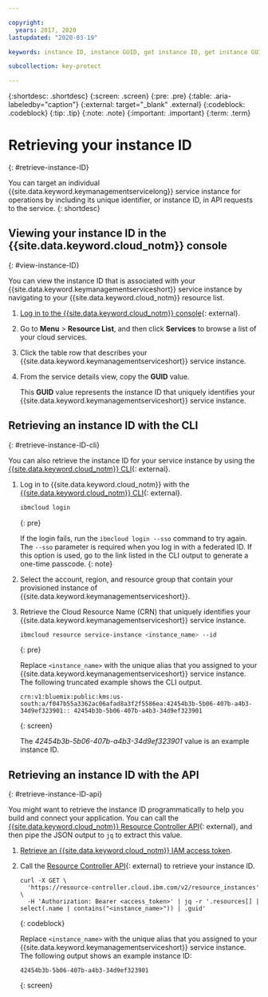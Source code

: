 ```yaml
---

copyright:
  years: 2017, 2020
lastupdated: "2020-03-19"

keywords: instance ID, instance GUID, get instance ID, get instance GUID, instance ID API, instance ID CLI

subcollection: key-protect

---
```


{:shortdesc: .shortdesc}
{:screen: .screen}
{:pre: .pre}
{:table: .aria-labeledby="caption"}
{:external: target="_blank" .external}
{:codeblock: .codeblock}
{:tip: .tip}
{:note: .note}
{:important: .important}
{:term: .term}

# Retrieving your instance ID
{: #retrieve-instance-ID}

You can target an individual {{site.data.keyword.keymanagementservicelong}}
service instance for operations by including its unique identifier, or instance
ID, in API requests to the service.
{: shortdesc}

## Viewing your instance ID in the {{site.data.keyword.cloud_notm}} console
{: #view-instance-ID}

You can view the instance ID that is associated with your
{{site.data.keyword.keymanagementserviceshort}} service instance by navigating
to your {{site.data.keyword.cloud_notm}} resource list.

1. [Log in to the {{site.data.keyword.cloud_notm}} console](https://{DomainName}/){: external}.
2. Go to **Menu** &gt; **Resource List**, and then click **Services** to browse
a list of your cloud services.
3. Click the table row that describes your
{{site.data.keyword.keymanagementserviceshort}} service instance.
4. From the service details view, copy the **GUID** value.

    This **GUID** value represents the instance ID that uniquely identifies your
    {{site.data.keyword.keymanagementserviceshort}} service instance.

## Retrieving an instance ID with the CLI
{: #retrieve-instance-ID-cli}

You can also retrieve the instance ID for your service instance by using the
[{{site.data.keyword.cloud_notm}} CLI](/docs/cli?topic=cli-getting-started){: external}.

1. Log in to {{site.data.keyword.cloud_notm}} with the
[{{site.data.keyword.cloud_notm}} CLI](/docs/cli?topic=cli-getting-started){: external}.

    ```sh
    ibmcloud login
    ```
    {: pre}

    If the login fails, run the `ibmcloud login --sso` command to try again. The
    `--sso` parameter is required when you log in with a federated ID. If this
    option is used, go to the link listed in the CLI output to generate a
    one-time passcode.
    {: note}

2. Select the account, region, and resource group that contain your provisioned
instance of {{site.data.keyword.keymanagementserviceshort}}.

3. Retrieve the Cloud Resource Name (CRN) that uniquely identifies your
{{site.data.keyword.keymanagementserviceshort}} service instance.

    ```sh
    ibmcloud resource service-instance <instance_name> --id
    ```
    {: pre}

    Replace `<instance_name>` with the unique alias that you assigned to your
    {{site.data.keyword.keymanagementserviceshort}} service instance. The
    following truncated example shows the CLI output.

    ```
    crn:v1:bluemix:public:kms:us-south:a/f047b55a3362ac06afad8a3f2f5586ea:42454b3b-5b06-407b-a4b3-34d9ef323901:: 42454b3b-5b06-407b-a4b3-34d9ef323901
    ```
    {: screen}

    The _42454b3b-5b06-407b-a4b3-34d9ef323901_ value is an example instance ID.

## Retrieving an instance ID with the API
{: #retrieve-instance-ID-api}

You might want to retrieve the instance ID programmatically to help you build
and connect your application. You can call the
[{{site.data.keyword.cloud_notm}} Resource Controller API](/apidocs/resource-controller){: external},
and then pipe the JSON output to `jq` to extract this value.

1. [Retrieve an {{site.data.keyword.cloud_notm}} IAM access token](/docs/key-protect?topic=key-protect-retrieve-access-token).

2. Call the
[Resource Controller API](/apidocs/resource-controller){: external}
to retrieve your instance ID.

    ```cURL
    curl -X GET \
      'https://resource-controller.cloud.ibm.com/v2/resource_instances' \
      -H 'Authorization: Bearer <access_token>' | jq -r '.resources[] | select(.name | contains("<instance_name>")) | .guid'
    ```
    {: codeblock}

    Replace `<instance_name>` with the unique alias that you assigned to your
    {{site.data.keyword.keymanagementserviceshort}} service instance. The
    following output shows an example instance ID:

    ```
    42454b3b-5b06-407b-a4b3-34d9ef323901
    ```
    {: screen}
